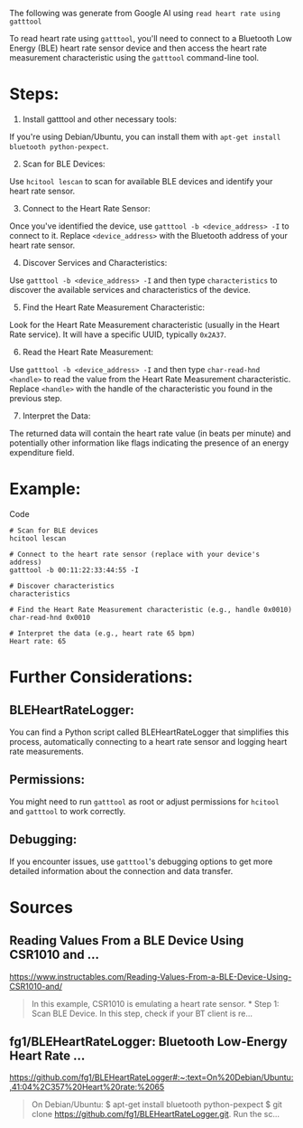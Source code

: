 The following was generate from Google AI using `read heart rate using
gatttool`

To read heart rate using `gatttool`, you'll need to connect to a Bluetooth Low
Energy (BLE) heart rate sensor device and then access the heart rate
measurement characteristic using the `gatttool` command-line tool. 

# Steps:

1. Install gatttool and other necessary tools:

If you're using Debian/Ubuntu, you can install them with `apt-get install
bluetooth python-pexpect`. 

2. Scan for BLE Devices:

Use `hcitool lescan` to scan for available BLE devices and identify your heart
rate sensor. 

3. Connect to the Heart Rate Sensor:

Once you've identified the device, use `gatttool -b <device_address> -I` to
connect to it. Replace `<device_address>` with the Bluetooth address of your
heart rate sensor. 

4. Discover Services and Characteristics:

Use `gatttool -b <device_address> -I` and then type `characteristics` to
discover the available services and characteristics of the device. 

5. Find the Heart Rate Measurement Characteristic:

Look for the Heart Rate Measurement characteristic (usually in the Heart Rate
service). It will have a specific UUID, typically `0x2A37`. 

6. Read the Heart Rate Measurement:

Use `gatttool -b <device_address> -I` and then type `char-read-hnd <handle>` to
read the value from the Heart Rate Measurement characteristic. Replace
`<handle>` with the handle of the characteristic you found in the previous
step. 

7. Interpret the Data:

The returned data will contain the heart rate value (in beats per minute) and
potentially other information like flags indicating the presence of an energy
expenditure field. 

# Example:
Code
```
# Scan for BLE devices
hcitool lescan

# Connect to the heart rate sensor (replace with your device's address)
gatttool -b 00:11:22:33:44:55 -I

# Discover characteristics
characteristics

# Find the Heart Rate Measurement characteristic (e.g., handle 0x0010)
char-read-hnd 0x0010

# Interpret the data (e.g., heart rate 65 bpm)
Heart rate: 65
```

# Further Considerations:

## BLEHeartRateLogger:

You can find a Python script called BLEHeartRateLogger that simplifies this process, automatically connecting to a heart rate sensor and logging heart rate measurements.

## Permissions:

You might need to run `gatttool` as root or adjust permissions for `hcitool`
and `gatttool` to work correctly.

## Debugging:

If you encounter issues, use `gatttool`'s debugging options to get more
detailed information about the connection and data transfer. 

# Sources

## Reading Values From a BLE Device Using CSR1010 and ...

https://www.instructables.com/Reading-Values-From-a-BLE-Device-Using-CSR1010-and/

> In this example, CSR1010 is emulating a heart rate sensor. * Step 1: Scan BLE
> Device. In this step, check if your BT client is re...


## fg1/BLEHeartRateLogger: Bluetooth Low-Energy Heart Rate ...

https://github.com/fg1/BLEHeartRateLogger#:~:text=On%20Debian/Ubuntu:,41:04%2C357%20Heart%20rate:%2065

> On Debian/Ubuntu: $ apt-get install bluetooth python-pexpect $ git clone
> https://github.com/fg1/BLEHeartRateLogger.git. Run the sc...

